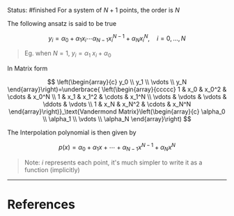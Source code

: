 Status: #finished 
For a system of $N+1$ points, the order is $N$

The following ansatz is said to be true

$$
y_i=\alpha_0+ \alpha_1 x_i \cdots \alpha_{N-1} x_i^{N-1} +  \alpha_N x_i^N, \quad i=0, \ldots, N
$$

> Eg. when $N=1$, $y_i=\alpha_1\ x_i+\alpha_0$
> 

In Matrix form

$$
\left(\begin{array}{c}
y_0 \\
y_1 \\
\vdots \\
y_N
\end{array}\right)=\underbrace{
\left(\begin{array}{ccccc}
1 & x_0 & x_0^2 & \cdots & x_0^N \\
1 & x_1 & x_1^2 & \cdots & x_1^N \\
\vdots & \vdots & \vdots & \ddots & \vdots \\
1 & x_N & x_N^2 & \cdots & x_N^N
\end{array}\right)}_\text{Vandermond Matrix}\left(\begin{array}{c}
\alpha_0 \\
\alpha_1 \\
\vdots \\
\alpha_N
\end{array}\right)
$$

The Interpolation polynomial is then given by 

$$
p(x)=\alpha_0+\alpha_1 x+\cdots +\alpha_{N-1} x^{N-1}+\alpha_N x^N
$$

> Note: $i$ represents each point, it's much simpler to write it as a function (implicitly)







---
# References
